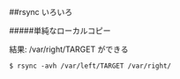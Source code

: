 ##rsync いろいろ

#####単純なローカルコピー

結果: /var/right/TARGET ができる

```
$ rsync -avh /var/left/TARGET /var/right/
```

